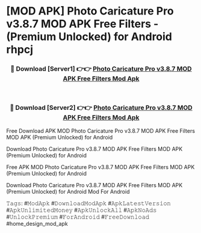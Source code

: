 # [MOD APK] Photo Caricature Pro v3.8.7 MOD APK Free Filters - (Premium Unlocked) for Android rhpcj



<div align="center">
<h3>🔴 Download [Server1] 👉👉 <a href="https://momento.my/?title=Photo_Caricature_Pro_v3.8.7_MOD_APK_Free_Filters">Photo Caricature Pro v3.8.7 MOD APK Free Filters Mod Apk</a></h3><br>

<h3>🔴 Download [Server2] 👉👉 <a href="https://momento.my/?title=Photo_Caricature_Pro_v3.8.7_MOD_APK_Free_Filters">Photo Caricature Pro v3.8.7 MOD APK Free Filters Mod Apk</a></h3>
</div>



Free Download APK MOD Photo Caricature Pro v3.8.7 MOD APK Free Filters MOD APK (Premium Unlocked) for Android

Download Photo Caricature Pro v3.8.7 MOD APK Free Filters MOD APK (Premium Unlocked) for Android

Free APK MOD Photo Caricature Pro v3.8.7 MOD APK Free Filters MOD APK (Premium Unlocked) for Android

Download Photo Caricature Pro v3.8.7 MOD APK Free Filters MOD APK (Premium Unlocked) for Android Mod For Android

𝚃𝚊𝚐𝚜: #𝙼𝚘𝚍𝙰𝚙𝚔 #𝙳𝚘𝚠𝚗𝚕𝚘𝚊𝚍𝙼𝚘𝚍𝙰𝚙𝚔 #𝙰𝚙𝚔𝙻𝚊𝚝𝚎𝚜𝚝𝚅𝚎𝚛𝚜𝚒𝚘𝚗 #𝙰𝚙𝚔𝚄𝚗𝚕𝚒𝚖𝚒𝚝𝚎𝚍𝙼𝚘𝚗𝚎𝚢 #𝙰𝚙𝚔𝚄𝚗𝚕𝚘𝚌𝚔𝙰𝚕𝚕 #𝙰𝚙𝚔𝙽𝚘𝙰𝚍𝚜 #𝚄𝚗𝚕𝚘𝚌𝚔𝙿𝚛𝚎𝚖𝚒𝚞𝚖 #𝙵𝚘𝚛𝙰𝚗𝚍𝚛𝚘𝚒𝚍 #𝙵𝚛𝚎𝚎𝙳𝚘𝚠𝚗𝚕𝚘𝚊𝚍 #home_design_mod_apk

